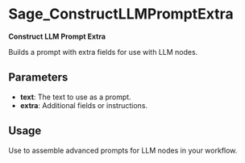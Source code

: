 # Sage_ConstructLLMPromptExtra

**Construct LLM Prompt Extra**

Builds a prompt with extra fields for use with LLM nodes.

## Parameters
- **text**: The text to use as a prompt.
- **extra**: Additional fields or instructions.

## Usage
Use to assemble advanced prompts for LLM nodes in your workflow.
